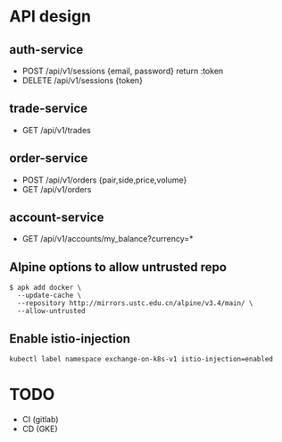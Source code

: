 # API design

## auth-service
- POST /api/v1/sessions {email, password} return :token
- DELETE /api/v1/sessions {token}

## trade-service
- GET /api/v1/trades

## order-service
- POST /api/v1/orders {pair,side,price,volume}
- GET /api/v1/orders

## account-service
- GET /api/v1/accounts/my_balance?currency=*

## Alpine options to allow untrusted repo

```
$ apk add docker \
  --update-cache \
  --repository http://mirrors.ustc.edu.cn/alpine/v3.4/main/ \
  --allow-untrusted
```

## Enable istio-injection

```
kubectl label namespace exchange-on-k8s-v1 istio-injection=enabled
```

# TODO

- CI (gitlab)
- CD (GKE)

